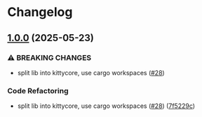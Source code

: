 # Changelog

## [1.0.0](https://github.com/uncenter/kittysay/compare/v0.8.0...v1.0.0) (2025-05-23)


### ⚠ BREAKING CHANGES

* split lib into kittycore, use cargo workspaces ([#28](https://github.com/uncenter/kittysay/issues/28))

### Code Refactoring

* split lib into kittycore, use cargo workspaces ([#28](https://github.com/uncenter/kittysay/issues/28)) ([7f5229c](https://github.com/uncenter/kittysay/commit/7f5229c704340be3b467dce9d502aba9d810c674))
